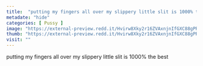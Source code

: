 ```yaml
---
title:  "putting my fingers all over my slippery little slit is 1000% the best"
metadate: "hide"
categories: [ Pussy ]
image: "https://external-preview.redd.it/Hvirw8Xky2r16ZVAxnjnIfGXC88gPRH7Ugj5hY5HAXs.jpg?auto=webp&s=323501e19827898f0ebb0d9713b6f3038618ca4f"
thumb: "https://external-preview.redd.it/Hvirw8Xky2r16ZVAxnjnIfGXC88gPRH7Ugj5hY5HAXs.jpg?width=320&crop=smart&auto=webp&s=6c94ca86003af212531fca96637bb2ada5fac9bf"
visit: ""
---
```

putting my fingers all over my slippery little slit is 1000% the best
